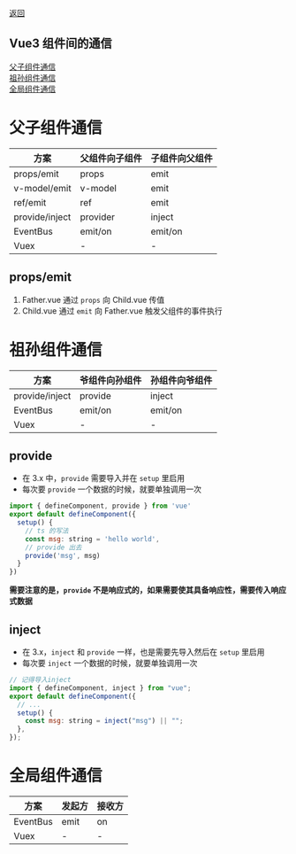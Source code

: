 <!--
 * @Author: Mia
 * @Date: 2021-12-24 13:54:54
 * @LastEditors: Mia
 * @LastEditTime: 2022-01-14 13:18:55
 * @Description:
-->

[返回](https://wandream.github.io/wanjun.github.io/)

## Vue3 组件间的通信

[父子组件通信](#父子组件通信)<br/>
[祖孙组件通信](#祖孙组件通信)<br/>
[全局组件通信](#全局组件通信)

# 父子组件通信

| 方案           | 父组件向子组件 | 子组件向父组件 |
| -------------- | -------------- | -------------- |
| props/emit     | props          | emit           |
| v-model/emit   | v-model        | emit           |
| ref/emit       | ref            | emit           |
| provide/inject | provider       | inject         |
| EventBus       | emit/on        | emit/on        |
| Vuex           | -              | -              |

## props/emit

1. Father.vue 通过 `props` 向 Child.vue 传值
2. Child.vue 通过 `emit` 向 Father.vue 触发父组件的事件执行

# 祖孙组件通信

| 方案           | 爷组件向孙组件 | 孙组件向爷组件 |
| -------------- | -------------- | -------------- |
| provide/inject | provide        | inject         |
| EventBus       | emit/on        | emit/on        |
| Vuex           | -              | -              |

## provide

- 在 3.x 中，`provide` 需要导入并在 `setup` 里启用
- 每次要 `provide` 一个数据的时候，就要单独调用一次

```javascript
import { defineComponent, provide } from 'vue'
export default defineComponent({
  setup() {
    // ts 的写法
    const msg: string = 'hello world',
    // provide 出去
    provide('msg', msg)
  }
})
```

<strong>需要注意的是，`provide` 不是响应式的，如果需要使其具备响应性，需要传入响应式数据</strong>

## inject

- 在 3.x，`inject` 和 `provide` 一样，也是需要先导入然后在 `setup` 里启用
- 每次要 `inject` 一个数据的时候，就要单独调用一次

```javascript
// 记得导入inject
import { defineComponent, inject } from "vue";
export default defineComponent({
  // ...
  setup() {
    const msg: string = inject("msg") || "";
  },
});
```

# 全局组件通信

| 方案     | 发起方 | 接收方 |
| -------- | ------ | ------ |
| EventBus | emit   | on     |
| Vuex     | -      | -      |
